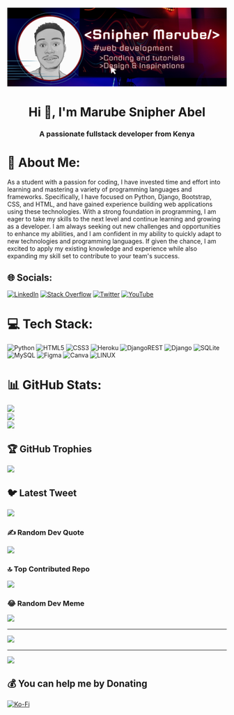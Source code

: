 [![MasterHead](https://github.com/snipher-marube/AuthenticationDjangoProject1/blob/master/static/media/bannergithub.png)](https://rishavchanda.io)

<h1 align="center">Hi 👋, I'm Marube Snipher Abel</h1>
<h3 align="center">A passionate fullstack developer from Kenya</h3>

# 💫 About Me:
As a student with a passion for coding, I have invested time and effort into learning and mastering a variety of programming languages and frameworks. Specifically, I have focused on Python, Django, Bootstrap, CSS, and HTML, and have gained experience building web applications using these technologies.
With a strong foundation in programming, I am eager to take my skills to the next level and continue learning and growing as a developer. I am always seeking out new challenges and opportunities to enhance my abilities, and I am confident in my ability to quickly adapt to new technologies and programming languages.
If given the chance, I am excited to apply my existing knowledge and experience while also expanding my skill set to contribute to your team's success.<br>


## 🌐 Socials:
[![LinkedIn](https://img.shields.io/badge/LinkedIn-%230077B5.svg?logo=linkedin&logoColor=white)](https://linkedin.com/in/snipher-marube-956159188) [![Stack Overflow](https://img.shields.io/badge/-Stackoverflow-FE7A16?logo=stack-overflow&logoColor=white)](https://stackoverflow.com/users/15342124/snipher-marube) [![Twitter](https://img.shields.io/badge/Twitter-%231DA1F2.svg?logo=Twitter&logoColor=white)](https://twitter.com/snipherdev) [![YouTube](https://img.shields.io/badge/YouTube-%23FF0000.svg?logo=YouTube&logoColor=white)](https://youtube.com/@snipherdev) 

# 💻 Tech Stack:
![Python](https://img.shields.io/badge/python-3670A0?style=for-the-badge&logo=python&logoColor=ffdd54) ![HTML5](https://img.shields.io/badge/html5-%23E34F26.svg?style=for-the-badge&logo=html5&logoColor=white) ![CSS3](https://img.shields.io/badge/css3-%231572B6.svg?style=for-the-badge&logo=css3&logoColor=white) ![Heroku](https://img.shields.io/badge/heroku-%23430098.svg?style=for-the-badge&logo=heroku&logoColor=white) ![DjangoREST](https://img.shields.io/badge/DJANGO-REST-ff1709?style=for-the-badge&logo=django&logoColor=white&color=ff1709&labelColor=gray) ![Django](https://img.shields.io/badge/django-%23092E20.svg?style=for-the-badge&logo=django&logoColor=white)  ![SQLite](https://img.shields.io/badge/sqlite-%2307405e.svg?style=for-the-badge&logo=sqlite&logoColor=white) ![MySQL](https://img.shields.io/badge/mysql-%2300f.svg?style=for-the-badge&logo=mysql&logoColor=white) 	![Figma](https://img.shields.io/badge/figma-%23F24E1E.svg?style=for-the-badge&logo=figma&logoColor=white) ![Canva](https://img.shields.io/badge/Canva-%2300C4CC.svg?style=for-the-badge&logo=Canva&logoColor=white) ![LINUX](https://img.shields.io/badge/Linux-FCC624?style=for-the-badge&logo=linux&logoColor=black)
# 📊 GitHub Stats:
![](https://github-readme-stats.vercel.app/api?username=snipher-marube&theme=dark&hide_border=false&include_all_commits=true&count_private=true)<br/>
![](https://github-readme-streak-stats.herokuapp.com/?user=snipher-marube&theme=dark&hide_border=false)<br/>
![](https://github-readme-stats.vercel.app/api/top-langs/?username=snipher-marube&theme=dark&hide_border=false&include_all_commits=true&count_private=true&layout=compact)

## 🏆 GitHub Trophies
![](https://github-profile-trophy.vercel.app/?username=snipher-marube&theme=radical&no-frame=false&no-bg=false&margin-w=4)

## 🐦 Latest Tweet
[![](https://gtce.itsvg.in/api?username=https://twitter.com/snipherdev)](https://github.com/VishwaGauravIn/github-twitter-card-embed)


### ✍️ Random Dev Quote
![](https://quotes-github-readme.vercel.app/api?type=vetical&theme=dark)

### 🔝 Top Contributed Repo
![](https://github-contributor-stats.vercel.app/api?username=snipher-marube&limit=5&theme=dark&combine_all_yearly_contributions=true)

### 😂 Random Dev Meme
<img src="https://rm.up.railway.app/" width="512px"/>

---
[![](https://visitcount.itsvg.in/api?id=snipher-marube&icon=0&color=0)](https://visitcount.itsvg.in)


---
[![](https://visitcount.itsvg.in/api?id=snipher-marube&icon=0&color=0)](https://visitcount.itsvg.in)

  ## 💰 You can help me by Donating
  [![Ko-Fi](https://img.shields.io/badge/Ko--fi-F16061?style=for-the-badge&logo=ko-fi&logoColor=white)](https://ko-fi.com/snipherdev) 

  
<!-- Proudly created with GPRM ( https://gprm.itsvg.in ) -->

